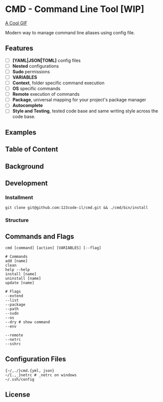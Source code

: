 # CMD - Command Line Tool [WIP]

[A Cool GIF]()

Modern way to manage command line aliases using config file.

## Features
- [ ] **[YAML|JSON|TOML]** config files
- [ ] **Nested** configurations
- [ ] **Sudo** permissions
- [ ] **VARIABLES**
- [ ] **Context**, folder specific command execution
- [ ] **OS** specific commands
- [ ] **Remote** execution of commands
- [ ] **Package**, universal mapping for your project's package manager
- [ ] **Autocomplete**
- [ ] **Style and Testing**, tested code base and same writing style across the code base.

## Examples

## Table of Content
## Background

## Development

### Installment
```
git clone git@github.com:123code-il/cmd.git && ./cmd/bin/install
```
### Structure

## Commands and Flags

```
cmd [command] [action] [VARIABLES] [--flag]

# Commands
add [name]
clean
help --help
install [name]
uninstall [name]
update [name]

# Flags
--extend
--list
--package
--path
--sudo
--os
--dry # show command
--env

--remote
--netrc
--sshrc
```

## Configuration Files
```
{~/,./}cmd.{yml, json}
~/{.,_}netrc # _netrc on windows
~/.ssh/config
```

## License
